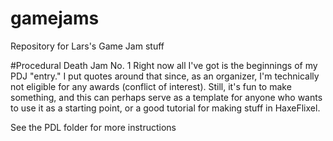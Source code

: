 gamejams
========

Repository for Lars's Game Jam stuff

#Procedural Death Jam No. 1
Right now all I've got is the beginnings of my PDJ "entry."
I put quotes around that since, as an organizer, I'm technically not eligible for any awards (conflict of interest). Still, it's fun to make something, and this can perhaps serve as a template for anyone who wants to use it as a starting point, or a good tutorial for making stuff in HaxeFlixel.

See the PDL folder for more instructions

